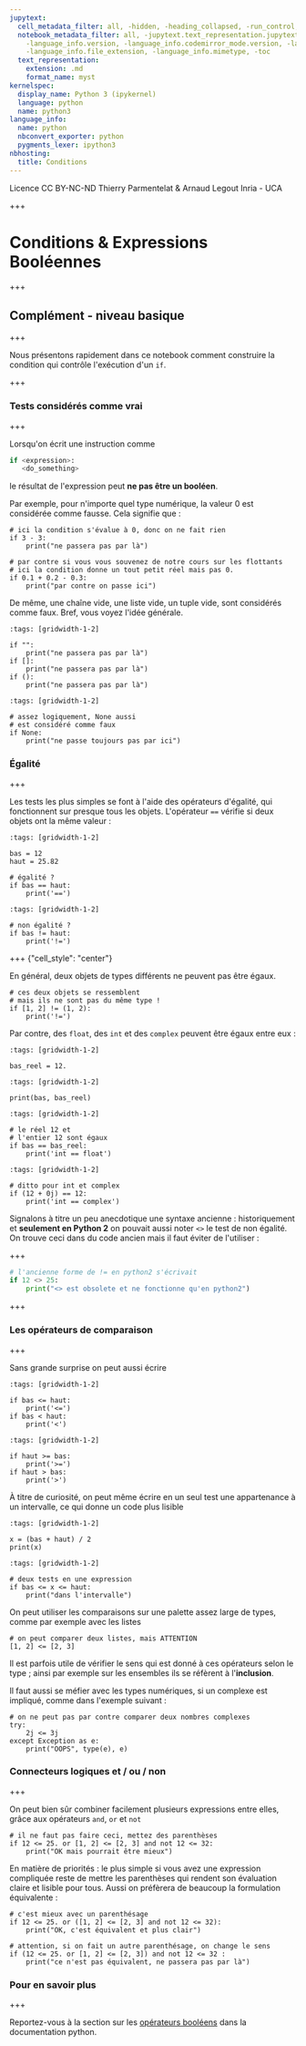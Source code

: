 ```yaml
---
jupytext:
  cell_metadata_filter: all, -hidden, -heading_collapsed, -run_control, -trusted
  notebook_metadata_filter: all, -jupytext.text_representation.jupytext_version, -jupytext.text_representation.format_version,
    -language_info.version, -language_info.codemirror_mode.version, -language_info.codemirror_mode,
    -language_info.file_extension, -language_info.mimetype, -toc
  text_representation:
    extension: .md
    format_name: myst
kernelspec:
  display_name: Python 3 (ipykernel)
  language: python
  name: python3
language_info:
  name: python
  nbconvert_exporter: python
  pygments_lexer: ipython3
nbhosting:
  title: Conditions
---
```


<div class="licence">
<span>Licence CC BY-NC-ND</span>
<span>Thierry Parmentelat &amp; Arnaud Legout</span>
<span>Inria - UCA</span>
</div>

+++

# Conditions & Expressions Booléennes

+++

## Complément - niveau basique

+++

Nous présentons rapidement dans ce notebook comment construire la condition qui contrôle l'exécution d'un `if`.

+++

### Tests considérés comme vrai

+++

Lorsqu'on écrit une instruction comme

```python
if <expression>:
   <do_something>
```

le résultat de l'expression peut **ne pas être un booléen**. 

Par exemple, pour n'importe quel type numérique, la valeur 0 est considérée comme fausse. Cela signifie que :

```{code-cell} ipython3
# ici la condition s'évalue à 0, donc on ne fait rien
if 3 - 3:
    print("ne passera pas par là")
```

```{code-cell} ipython3
# par contre si vous vous souvenez de notre cours sur les flottants
# ici la condition donne un tout petit réel mais pas 0.
if 0.1 + 0.2 - 0.3:
    print("par contre on passe ici")
```

De même, une chaîne vide, une liste vide, un tuple vide, sont considérés comme faux. Bref, vous voyez l'idée générale.

```{code-cell} ipython3
:tags: [gridwidth-1-2]

if "": 
    print("ne passera pas par là")
if []: 
    print("ne passera pas par là")
if ():
    print("ne passera pas par là")
```

```{code-cell} ipython3
:tags: [gridwidth-1-2]

# assez logiquement, None aussi
# est considéré comme faux
if None:
    print("ne passe toujours pas par ici")
```

### Égalité

+++

Les tests les plus simples se font à l'aide des opérateurs d'égalité, qui fonctionnent sur presque tous les objets. L'opérateur `==` vérifie si deux objets ont la même valeur :

```{code-cell} ipython3
:tags: [gridwidth-1-2]

bas = 12
haut = 25.82

# égalité ?
if bas == haut:
    print('==')
```

```{code-cell} ipython3
:tags: [gridwidth-1-2]

# non égalité ?
if bas != haut:
    print('!=')
```

+++ {"cell_style": "center"}

En général, deux objets de types différents ne peuvent pas être égaux.

```{code-cell} ipython3
# ces deux objets se ressemblent 
# mais ils ne sont pas du même type !
if [1, 2] != (1, 2):
    print('!=')
```

Par contre, des `float`, des `int` et des `complex` peuvent être égaux entre eux :

```{code-cell} ipython3
:tags: [gridwidth-1-2]

bas_reel = 12.
```

```{code-cell} ipython3
:tags: [gridwidth-1-2]

print(bas, bas_reel)
```

```{code-cell} ipython3
:tags: [gridwidth-1-2]

# le réel 12 et 
# l'entier 12 sont égaux
if bas == bas_reel:
    print('int == float')
```

```{code-cell} ipython3
:tags: [gridwidth-1-2]

# ditto pour int et complex
if (12 + 0j) == 12:
    print('int == complex')
```

Signalons à titre un peu anecdotique une syntaxe ancienne : historiquement et **seulement en Python 2** on pouvait aussi noter `<>` le test de non égalité. On trouve ceci dans du code ancien mais il faut éviter de l'utiliser :

+++

```python
# l'ancienne forme de != en python2 s'écrivait
if 12 <> 25:
    print("<> est obsolete et ne fonctionne qu'en python2")
```

+++

### Les opérateurs de comparaison

+++

Sans grande surprise on peut aussi écrire

```{code-cell} ipython3
:tags: [gridwidth-1-2]

if bas <= haut:
    print('<=')
if bas < haut:
    print('<')
```

```{code-cell} ipython3
:tags: [gridwidth-1-2]

if haut >= bas:
    print('>=')
if haut > bas:
    print('>')
```

À titre de curiosité, on peut même écrire en un seul test une appartenance à un intervalle, ce qui donne un code plus lisible

```{code-cell} ipython3
:tags: [gridwidth-1-2]

x = (bas + haut) / 2
print(x)
```

```{code-cell} ipython3
:tags: [gridwidth-1-2]

# deux tests en une expression
if bas <= x <= haut:
    print("dans l'intervalle")
```

On peut utiliser les comparaisons sur une palette assez large de types, comme par exemple avec les listes

```{code-cell} ipython3
# on peut comparer deux listes, mais ATTENTION
[1, 2] <= [2, 3]
```

Il est parfois utile de vérifier le sens qui est donné à ces opérateurs selon le type ; ainsi par exemple sur les ensembles ils se réfèrent à l'**inclusion**.

Il faut aussi se méfier avec les types numériques, si un complexe est impliqué, comme dans l'exemple suivant :

```{code-cell} ipython3
# on ne peut pas par contre comparer deux nombres complexes
try:
    2j <= 3j
except Exception as e:
    print("OOPS", type(e), e)
```

### Connecteurs logiques et / ou / non

+++

On peut bien sûr combiner facilement plusieurs expressions entre elles, grâce aux opérateurs `and`, `or` et `not`

```{code-cell} ipython3
# il ne faut pas faire ceci, mettez des parenthèses
if 12 <= 25. or [1, 2] <= [2, 3] and not 12 <= 32:
    print("OK mais pourrait être mieux")
```

En matière de priorités : le plus simple si vous avez une expression compliquée reste de mettre les parenthèses qui rendent son évaluation claire et lisible pour tous. Aussi on préfèrera de beaucoup la formulation équivalente :

```{code-cell} ipython3
# c'est mieux avec un parenthésage
if 12 <= 25. or ([1, 2] <= [2, 3] and not 12 <= 32):
    print("OK, c'est équivalent et plus clair")
```

```{code-cell} ipython3
# attention, si on fait un autre parenthésage, on change le sens
if (12 <= 25. or [1, 2] <= [2, 3]) and not 12 <= 32 :
    print("ce n'est pas équivalent, ne passera pas par là")
```

### Pour en savoir plus

+++

Reportez-vous à la section sur les [opérateurs booléens](https://docs.python.org/3/library/stdtypes.html#truth-value-testing) dans la documentation python.
